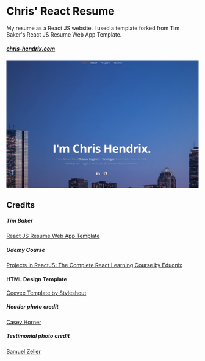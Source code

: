 # Chris' React Resume
My resume as a React JS website. I used a template forked from Tim Baker's React JS Resume Web App Template.

##### [chris-hendrix.com](https://chris-hendrix.com/)

![ReactJS Resume Website Template](public\resume-screenshot.png?raw=true "ReactJS Resume Website")


## Credits
##### Tim Baker
[React JS Resume Web App Template](https://github.com/tbakerx/react-resume-template)
##### Udemy Course
<a href="https://www.udemy.com/projects-in-reactjs-the-complete-react-learning-course/learn/v4/overview">Projects in ReactJS: The Complete React Learning Course by Eduonix</a>

#### HTML Design Template
<a href="https://www.styleshout.com/free-templates/ceevee/">Ceevee Template by Styleshout</a>

##### Header photo credit
<a href="https://unsplash.com/@mischievous_penguins?utm_medium=referral&amp;utm_campaign=photographer-credit&amp;utm_content=creditBadge">Casey Horner</a>

##### Testimonial photo credit
<a href="https://unsplash.com/@samuelzeller?utm_medium=referral&amp;utm_campaign=photographer-credit&amp;utm_content=creditBadge">Samuel Zeller</a>

